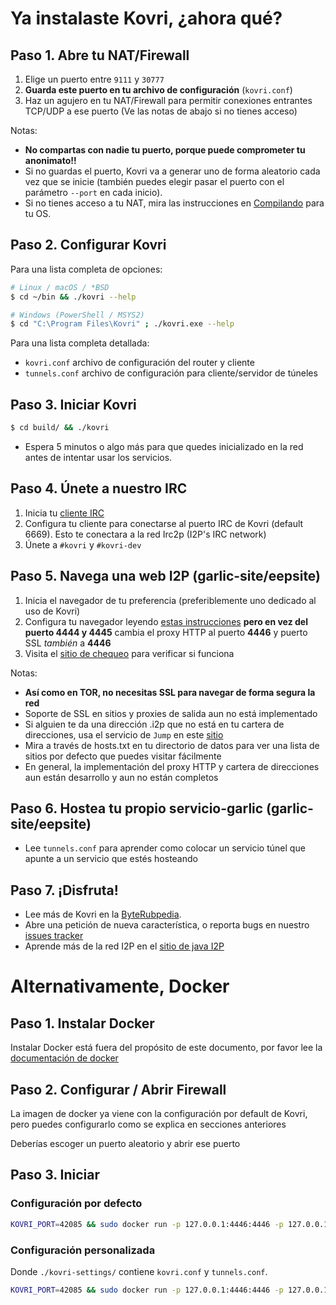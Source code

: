 # Ya instalaste Kovri, ¿ahora qué?

## Paso 1. Abre tu NAT/Firewall
1. Elige un puerto entre ```9111``` y ```30777```
2. **Guarda este puerto en tu archivo de configuración** (`kovri.conf`)
3. Haz un agujero en tu NAT/Firewall para permitir conexiones entrantes TCP/UDP a ese puerto (Ve las notas de abajo si no tienes acceso)

Notas:

- **No compartas con nadie tu puerto, porque puede comprometer tu anonimato!!**
- Si no guardas el puerto, Kovri va a generar uno de forma aleatorio cada vez que se inicie (también puedes elegir pasar el puerto con el parámetro `--port` en cada inicio).
- Si no tienes acceso a tu NAT, mira las instrucciones en [Compilando](https://github.com/byterubpay/kovri-docs/blob/master/i18n/es/building.md) para tu OS.

## Paso 2. Configurar Kovri

Para una lista completa de opciones:

```bash
# Linux / macOS / *BSD
$ cd ~/bin && ./kovri --help
```

```bash
# Windows (PowerShell / MSYS2)
$ cd "C:\Program Files\Kovri" ; ./kovri.exe --help
```

Para una lista completa detallada:

- `kovri.conf` archivo de configuración del router y cliente
- `tunnels.conf` archivo de configuración para cliente/servidor de túneles

## Paso 3. Iniciar Kovri
```bash
$ cd build/ && ./kovri
```

- Espera 5 minutos o algo más para que quedes inicializado en la red antes de intentar usar los servicios.

## Paso 4. Únete a nuestro IRC
1. Inicia tu [cliente IRC](https://en.wikipedia.org/wiki/List_of_IRC_clients)
2. Configura tu cliente para conectarse al puerto IRC de Kovri (default 6669). Esto te conectara a la red Irc2p (I2P's IRC network)
3. Únete a  `#kovri` y `#kovri-dev`

## Paso 5. Navega una web I2P (garlic-site/eepsite)
1. Inicia el navegador de tu preferencia (preferiblemente uno dedicado al uso de Kovri)
2. Configura tu navegador leyendo [estas instrucciones](https://geti2p.net/en/about/browser-config) **pero en vez del puerto 4444 y 4445** cambia el proxy HTTP al puerto **4446** y puerto SSL *también* a **4446**
3. Visita el [sitio de chequeo](http://check.kovri.i2p) para verificar si funciona

Notas:

- **Así como en TOR, no necesitas SSL para navegar de forma segura la red**
- Soporte de SSL en sitios y proxies de salida aun no está implementado
- Si alguien te da una dirección .i2p que no está en tu cartera de direcciones, usa el servicio de `Jump` en este [sitio](http://stats.i2p/i2p/lookup.html)
- Mira a través de hosts.txt en tu directorio de datos para ver una lista de sitios por defecto que puedes visitar fácilmente
- En general, la implementación del proxy HTTP y cartera de direcciones aun están desarrollo y aun no están completos

## Paso 6. Hostea tu propio servicio-garlic (garlic-site/eepsite)
- Lee `tunnels.conf` para aprender como colocar un servicio túnel que apunte a un servicio que estés hosteando

## Paso 7. ¡Disfruta!
- Lee más de Kovri en la [ByteRubpedia](https://getmonero.org/resources/moneropedia/kovri.html).
- Abre una petición de nueva característica, o reporta bugs en nuestro [issues tracker](https://github.com/byterubpay/kovri/issues)
- Aprende más de la red I2P en el [sitio de java I2P](https://geti2p.net/en/docs)

# Alternativamente, Docker

## Paso 1. Instalar Docker
Instalar Docker está fuera del propósito de este documento, por favor lee la [documentación de docker](https://docs.docker.com/engine/installation/)

## Paso 2. Configurar / Abrir Firewall

La imagen de docker ya viene con la configuración por default de Kovri, pero puedes configurarlo como se explica en secciones anteriores

Deberías escoger un puerto aleatorio y abrir ese puerto

## Paso 3. Iniciar

### Configuración por defecto
```bash
KOVRI_PORT=42085 && sudo docker run -p 127.0.0.1:4446:4446 -p 127.0.0.1:6669:6669 -p $KOVRI_PORT --env KOVRI_PORT=$KOVRI_PORT geti2p/kovri
```

### Configuración personalizada
Donde `./kovri-settings/` contiene `kovri.conf` y `tunnels.conf`.
```bash
KOVRI_PORT=42085 && sudo docker run -p 127.0.0.1:4446:4446 -p 127.0.0.1:6669:6669 -p $KOVRI_PORT --env KOVRI_PORT=$KOVRI_PORT -v kovri-settings:/home/kovri/.kovri/config:ro geti2p/kovri
```
